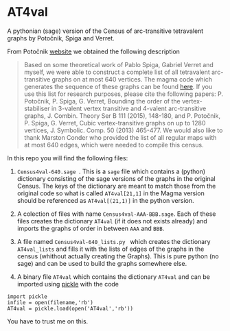 # AT4val
A pythonian (sage) version of the Census of arc-transitive tetravalent graphs by Potočnik, Spiga and Verret.

From Potočnik [website](https://www.fmf.uni-lj.si/~potocnik/work.htm) we obtained the following description

> Based on some theoretical work of Pablo Spiga, Gabriel Verret and myself, we were able to construct a complete list of all tetravalent arc-transitive graphs on at most 640 vertices. The magma code which generates the sequence of these graphs can be found [here](https://www.fmf.uni-lj.si/~potocnik/work_datoteke/Census4val-640.mgm). If you use this list for research purposes, please cite the following papers: P. Potočnik, P. Spiga, G. Verret, Bounding the order of the vertex-stabiliser in 3-valent vertex transitive and 4-valent arc-transitive graphs, J. Combin. Theory Ser B 111 (2015), 148-180, and P. Potočnik, P. Spiga, G. Verret, Cubic vertex-transitive graphs on up to 1280 vertices, J. Symbolic. Comp. 50 (2013) 465-477. We would also like to thank Marston Conder who provided the list of all regular maps with at most 640 edges, which were needed to compile this census.

In this repo you will find the following files:

1. `Census4val-640.sage `. This is a `sage` file which contains a (python) dictionary consisting of the sage versions of the graphs in the original Census. The keys of the dictionary are meant to match those from the original code so what is called `AT4val[21,1]` in the Magma version should be referenced as `AT4val[(21,1)]` in the python version.

2. A colection of files with name `Census4val-AAA-BBB.sage`. Each of these files creates the dictionary `AT4val` (if it does not exists already) and imports the graphs of order in between `AAA` and `BBB`.

3. A file named `Census4val-640_lists.py ` which creates the dictionary `AT4val_lists`
and fills it with the lists of edges of the graphs in the census (whithout actually creating the Graphs). This is pure python (no sage) and can be used to build the graphs somewhere else.

4. A binary file `AT4val` which contains the dictionary `AT4val` and can be imported using [pickle](https://docs.python.org/3/library/pickle.html) with the code

  ```
  import pickle
  infile = open(filename,'rb')
  AT4val = pickle.load(open('AT4val','rb'))
  ```
  You have to trust me on this.
